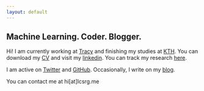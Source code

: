 ```yaml
---
layout: default
---
```


## Machine Learning. Coder. Blogger.

Hi! I am currently working at [Tracy](https://www.linkedin.com/company-beta/10392299/) and finishing my studies at [KTH](https://www.kth.se/profile/lucasrg/). You can download my [CV](files/CV.pdf) and visit my [linkedin](linkedin.com/in/lucasrodes). You can track my research [here](https://www.researchgate.net/profile/Lucas_Rodes).

I am active on [Twitter](http://twitter.com/lucasrodesg) and [GitHub](github.com/lucasrodesg). Occasionally, I write on my [blog](https://medium.com/@lucasrg). 

You can contact me at hi[at]lcsrg.me <i class="fa fa-paper-plane">
